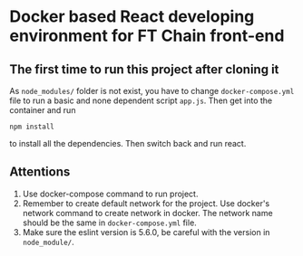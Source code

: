 # Docker based React developing environment for FT Chain front-end

## The first time to run this project after cloning it

As `node_modules/` folder is not exist, you have to change `docker-compose.yml` file to run a basic and none dependent script `app.js`. Then get into the container and run

```shell
npm install
```

to install all the dependencies. Then switch back and run react.

## Attentions

1. Use docker-compose command to run project.
2. Remember to create default network for the project. Use docker's network command to create network in docker. The network name should be the same in `docker-compose.yml` file.
3. Make sure the eslint version is 5.6.0, be careful with the version in `node_module/`.
